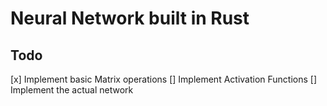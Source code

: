 # Neural Network built in Rust

## Todo
[x] Implement basic Matrix operations
[] Implement Activation Functions
[] Implement the actual network
